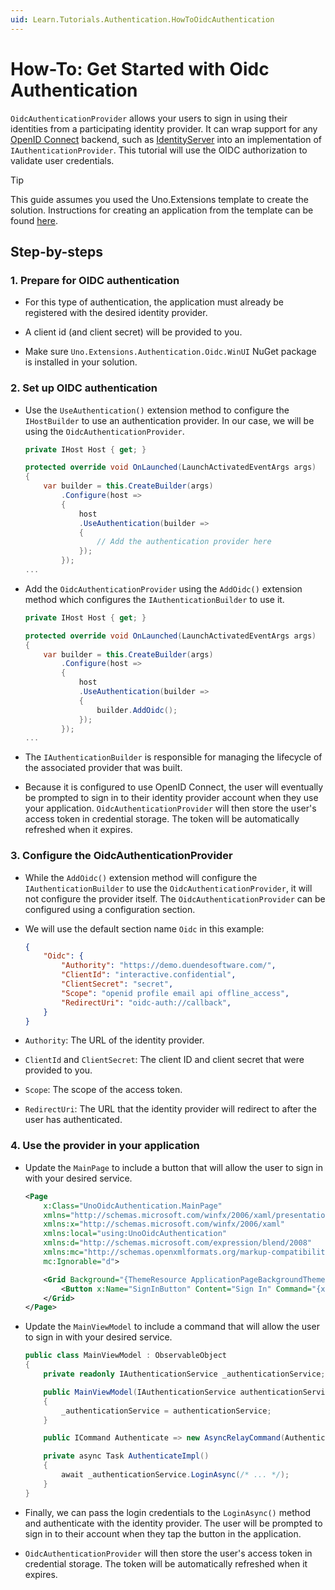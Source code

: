 ```yaml
---
uid: Learn.Tutorials.Authentication.HowToOidcAuthentication
---
```

# How-To: Get Started with Oidc Authentication

`OidcAuthenticationProvider` allows your users to sign in using their identities from a participating identity provider. It can wrap support for any [OpenID Connect](https://openid.net/connect/) backend, such as [IdentityServer](https://duendesoftware.com/products/identityserver) into an implementation of `IAuthenticationProvider`. This tutorial will use the OIDC authorization to validate user credentials.

> [!TIP]
> This guide assumes you used the Uno.Extensions template to create the solution. Instructions for creating an application from the template can be found [here](xref:Overview.Extensions).

## Step-by-steps

### 1. Prepare for OIDC authentication

- For this type of authentication, the application must already be registered with the desired identity provider. 

- A client id (and client secret) will be provided to you.

- Make sure `Uno.Extensions.Authentication.Oidc.WinUI` NuGet package is installed in your solution.

### 2. Set up OIDC authentication

- Use the `UseAuthentication()` extension method to configure the `IHostBuilder` to use an authentication provider. In our case, we will be using the `OidcAuthenticationProvider`.

    ```csharp
    private IHost Host { get; }

    protected override void OnLaunched(LaunchActivatedEventArgs args)
    {
        var builder = this.CreateBuilder(args)
            .Configure(host => 
            {
                host
                .UseAuthentication(builder => 
                {
                    // Add the authentication provider here
                });
            });
    ...
    ```

- Add the `OidcAuthenticationProvider` using the `AddOidc()` extension method which configures the `IAuthenticationBuilder` to use it.

    ```csharp
    private IHost Host { get; }

    protected override void OnLaunched(LaunchActivatedEventArgs args)
    {
        var builder = this.CreateBuilder(args)
            .Configure(host => 
            {
                host
                .UseAuthentication(builder => 
                {
                    builder.AddOidc();
                });
            });
    ...
    ```

- The `IAuthenticationBuilder` is responsible for managing the lifecycle of the associated provider that was built.

- Because it is configured to use OpenID Connect, the user will eventually be prompted to sign in to their identity provider account when they use your application. `OidcAuthenticationProvider` will then store the user's access token in credential storage. The token will be automatically refreshed when it expires.

### 3. Configure the OidcAuthenticationProvider

- While the `AddOidc()` extension method will configure the `IAuthenticationBuilder` to use the `OidcAuthenticationProvider`, it will not configure the provider itself. The `OidcAuthenticationProvider` can be configured using a configuration section. 

- We will use the default section name `Oidc` in this example:

    ```json
    {
        "Oidc": {
            "Authority": "https://demo.duendesoftware.com/",
            "ClientId": "interactive.confidential",
            "ClientSecret": "secret",
            "Scope": "openid profile email api offline_access",
            "RedirectUri": "oidc-auth://callback",
        }
    }
    ```

- `Authority`: The URL of the identity provider. 

- `ClientId` and `ClientSecret`: The client ID and client secret that were provided to you. 

- `Scope`: The scope of the access token. 

- `RedirectUri`: The URL that the identity provider will redirect to after the user has authenticated.

### 4. Use the provider in your application

- Update the `MainPage` to include a button that will allow the user to sign in with your desired service.

    ```xml
    <Page
        x:Class="UnoOidcAuthentication.MainPage"
        xmlns="http://schemas.microsoft.com/winfx/2006/xaml/presentation"
        xmlns:x="http://schemas.microsoft.com/winfx/2006/xaml"
        xmlns:local="using:UnoOidcAuthentication"
        xmlns:d="http://schemas.microsoft.com/expression/blend/2008"
        xmlns:mc="http://schemas.openxmlformats.org/markup-compatibility/2006"
        mc:Ignorable="d">

        <Grid Background="{ThemeResource ApplicationPageBackgroundThemeBrush}">
            <Button x:Name="SignInButton" Content="Sign In" Command="{x:Bind ViewModel.Authenticate}" />
        </Grid>
    </Page>
    ```

- Update the `MainViewModel` to include a command that will allow the user to sign in with your desired service.

    ```csharp
    public class MainViewModel : ObservableObject
    {
        private readonly IAuthenticationService _authenticationService;

        public MainViewModel(IAuthenticationService authenticationService)
        {
            _authenticationService = authenticationService;
        }

        public ICommand Authenticate => new AsyncRelayCommand(AuthenticateImpl);

        private async Task AuthenticateImpl()
        {
            await _authenticationService.LoginAsync(/* ... */);
        }
    }
    ```

- Finally, we can pass the login credentials to the `LoginAsync()` method and authenticate with the identity provider. The user will be prompted to sign in to their account when they tap the button in the application. 

- `OidcAuthenticationProvider` will then store the user's access token in credential storage. The token will be automatically refreshed when it expires.